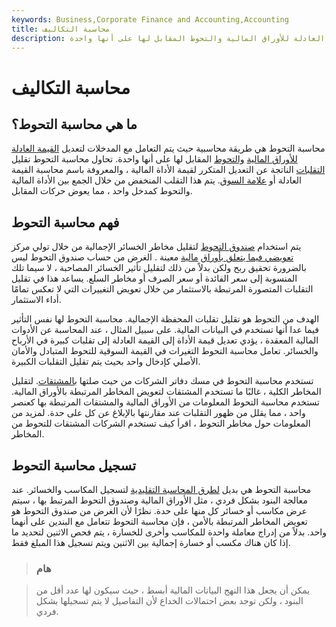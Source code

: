 ```yaml
---
keywords: Business,Corporate Finance and Accounting,Accounting
title: محاسبة التكاليف
description: محاسبة التحوط هي طريقة محاسبية حيث يتم التعامل مع المدخلات لتعديل القيمة العادلة للأوراق المالية والتحوط المقابل لها على أنها واحدة.
---
```


# محاسبة التكاليف
## ما هي محاسبة التحوط؟

محاسبة التحوط هي طريقة محاسبية حيث يتم التعامل مع المدخلات لتعديل [القيمة العادلة للأوراق المالية](/fairvalue) [والتحوط](/hedge) المقابل لها على أنها واحدة. تحاول محاسبة التحوط تقليل [التقلبات](/volatility) الناتجة عن التعديل المتكرر لقيمة الأداة المالية ، والمعروفة باسم محاسبة القيمة العادلة أو [علامة السوق](/marktomarket). يتم هذا التقلب المنخفض من خلال الجمع بين الأداة المالية والتحوط كمدخل واحد ، مما يعوض حركات المقابل.

## فهم محاسبة التحوط

يتم استخدام [صندوق التحوط](/hedgefund) لتقليل مخاطر الخسائر الإجمالية من خلال تولي مركز [تعويضي فيما يتعلق بأوراق](/offset) [مالية](/security) معينة . الغرض من حساب صندوق التحوط ليس بالضرورة تحقيق ربح ولكن بدلاً من ذلك لتقليل تأثير الخسائر المصاحبة ، لا سيما تلك المنسوبة إلى سعر الفائدة أو سعر الصرف أو مخاطر السلع. يساعد هذا في تقليل التقلبات المتصورة المرتبطة بالاستثمار من خلال تعويض التغييرات التي لا تعكس تمامًا أداء الاستثمار.

الهدف من التحوط هو تقليل تقلبات المحفظة الإجمالية. محاسبة التحوط لها نفس التأثير فيما عدا أنها تستخدم في البيانات المالية. على سبيل المثال ، عند المحاسبة عن الأدوات المالية المعقدة ، يؤدي تعديل قيمة الأداة إلى القيمة العادلة إلى تقلبات كبيرة في الأرباح والخسائر. تعامل محاسبة التحوط التغيرات في القيمة السوقية للتحوط المتبادل والأمان الأصلي كإدخال واحد بحيث يتم تقليل التقلبات الكبيرة.

تستخدم محاسبة التحوط في مسك دفاتر الشركات من حيث صلتها [بالمشتقات](/derivative). لتقليل المخاطر الكلية ، غالبًا ما تستخدم المشتقات لتعويض المخاطر المرتبطة بالأوراق المالية. تستخدم محاسبة التحوط المعلومات من الأوراق المالية والمشتقات المرتبطة بها كعنصر واحد ، مما يقلل من ظهور التقلبات عند مقارنتها بالإبلاغ عن كل على حدة. لمزيد من المعلومات حول مخاطر التحوط ، اقرأ كيف تستخدم الشركات المشتقات للتحوط من المخاطر.

## تسجيل محاسبة التحوط

محاسبة التحوط هي بديل [لطرق المحاسبة التقليدية](/accountingmethod) لتسجيل المكاسب والخسائر. عند معالجة البنود بشكل فردي ، مثل الأوراق المالية وصندوق التحوط المرتبط بها ، سيتم عرض مكاسب أو خسائر كل منها على حدة. نظرًا لأن الغرض من صندوق التحوط هو تعويض المخاطر المرتبطة بالأمن ، فإن محاسبة التحوط تتعامل مع البندين على أنهما واحد. بدلاً من إدراج معاملة واحدة للمكاسب وأخرى للخسارة ، يتم فحص الاثنين لتحديد ما إذا كان هناك مكسب أو خسارة إجمالية بين الاثنين ويتم تسجيل هذا المبلغ فقط.

> ### هام

> يمكن أن يجعل هذا النهج البيانات المالية أبسط ، حيث سيكون لها عدد أقل من البنود ، ولكن توجد بعض احتمالات الخداع لأن التفاصيل لا يتم تسجيلها بشكل فردي.

>

